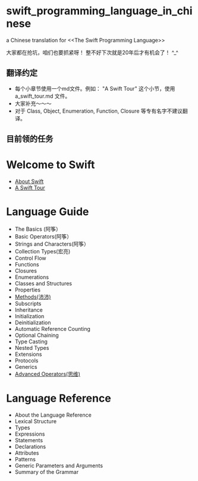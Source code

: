 swift_programming_language_in_chinese
=====================================

a Chinese translation for &lt;&lt;The Swift Programming Language>>

大家都在抢坑，咱们也要抓紧呀！ 整不好下次就是20年后才有机会了！ ^_^

翻译约定
-------

- 每个小章节使用一个md文件。例如： "A Swift Tour" 这个小节，使用 a_swift_tour.md 文件。
- 大家补充～～～
- 对于 Class, Object, Enumeration, Function, Closure  等专有名字不建议翻译。

目前领的任务
-------
# Welcome to Swift #

-   [About Swift](about_swift.md "about swift")
-   [A Swift Tour](a_swift_tour.md "a swift tour")

# Language Guide #

-   The Basics (阿筝）
-   Basic Operators(阿筝）
-   Strings and Characters(阿筝）
-   Collection Types(宏亮)
-   Control Flow
-   Functions
-   Closures
-   Enumerations
-   Classes and Structures
-   Properties
-   [Methods(沛沛)](methods.md "methods")
-   Subscripts
-   Inheritance
-   Initialization
-   Deinitialization
-   Automatic Reference Counting
-   Optional Chaining
-   Type Casting
-   Nested Types
-   Extensions
-   Protocols
-   Generics
-   [Advanced Operators(思维)](advanced_operators.md "advanced operators")

# Language Reference #

-   About the Language Reference
-   Lexical Structure
-   Types
-   Expressions
-   Statements
-   Declarations
-   Attributes
-   Patterns
-   Generic Parameters and Arguments
-   Summary of the Grammar
